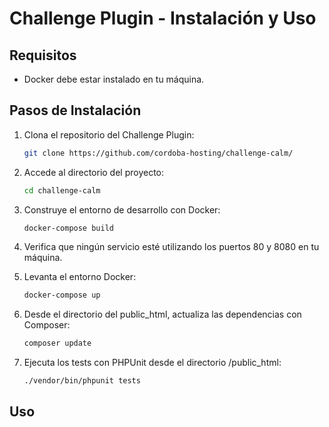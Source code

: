 # Challenge Plugin - Instalación y Uso

## Requisitos

- Docker debe estar instalado en tu máquina.

## Pasos de Instalación

1. Clona el repositorio del Challenge Plugin:

    ```bash
    git clone https://github.com/cordoba-hosting/challenge-calm/
    ```

2. Accede al directorio del proyecto:

    ```bash
    cd challenge-calm
    ```

3. Construye el entorno de desarrollo con Docker:

    ```bash
    docker-compose build
    ```

4. Verifica que ningún servicio esté utilizando los puertos 80 y 8080 en tu máquina.

5. Levanta el entorno Docker:

    ```bash
    docker-compose up
    ```

6. Desde el directorio del public_html, actualiza las dependencias con Composer:

    ```bash
    composer update
    ```

7. Ejecuta los tests con PHPUnit desde el directorio /public_html:

    ```bash
    ./vendor/bin/phpunit tests
    ```

## Uso


